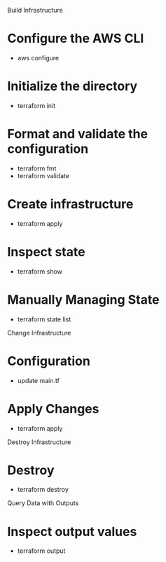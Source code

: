 Build Infrastructure

# Configure the AWS CLI
 - aws configure

# Initialize the directory
 - terraform init

# Format and validate the configuration
 - terraform fmt
 - terraform validate

# Create infrastructure
 - terraform apply

# Inspect state
 - terraform show

# Manually Managing State
 - terraform state list


Change Infrastructure
 # Configuration
  - update main.tf

 # Apply Changes
  - terraform apply

Destroy Infrastructure
 # Destroy
  - terraform destroy

Query Data with Outputs
 # Inspect output values
  - terraform output
